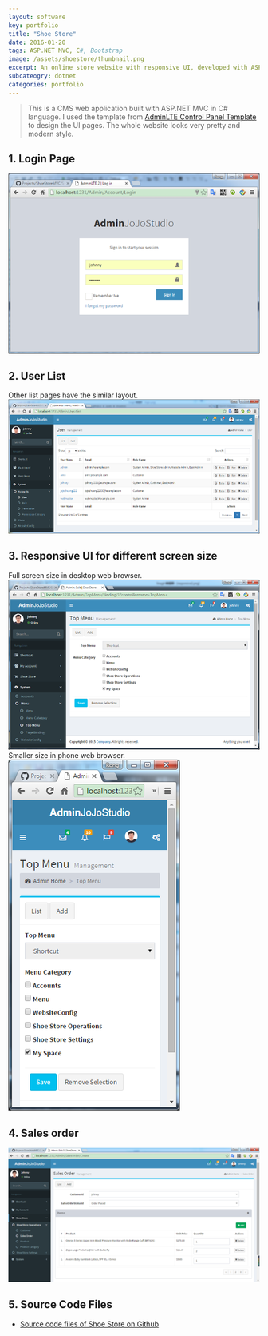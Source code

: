 ```yaml
---
layout: software
key: portfolio
title: "Shoe Store"
date: 2016-01-20
tags: ASP.NET MVC, C#, Bootstrap
image: /assets/shoestore/thumbnail.png
excerpt: An online store website with responsive UI, developed with ASP.NET MVC.
subcateogry: dotnet
categories: portfolio
---
```


> This is a CMS web application built with ASP.NET MVC in C# language. I used the template from [AdminLTE Control Panel Template](https://almsaeedstudio.com/) to design the UI pages. The whole website looks very pretty and modern style.  

## 1. Login Page  
![login](/assets/shoestore/login.png "login")
## 2. User List
Other list pages have the similar layout.
![index](/assets/shoestore/index.png "index")
## 3. Responsive UI for different screen size
Full screen size in desktop web browser.  
![fullscreen](/assets/shoestore/responsive.png "fullscreen")
Smaller size in phone web browser.  
![phonesize](/assets/shoestore/responsive2.png "phonesize")
## 4. Sales order
![order](/assets/shoestore/order.png "order")  

## 5. Source Code Files
* [Source code files of Shoe Store on Github](https://github.com/jojozhuang/Projects/tree/master/ShoeStoreMVC/Src)
